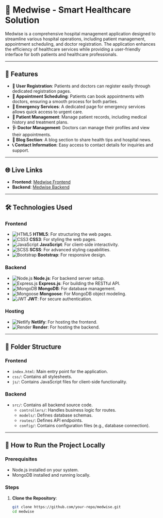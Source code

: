 # 🏥 Medwise - Smart Healthcare Solution

Medwise is a comprehensive hospital management application designed to streamline various hospital operations, including patient management, appointment scheduling, and doctor registration. The application enhances the efficiency of healthcare services while providing a user-friendly interface for both patients and healthcare professionals.

---

## 🌟 Features

- **👤 User Registration**: Patients and doctors can register easily through dedicated registration pages.
- **📅 Appointment Scheduling**: Patients can book appointments with doctors, ensuring a smooth process for both parties.
- **🚨 Emergency Services**: A dedicated page for emergency services allows quick access to urgent care.
- **📂 Patient Management**: Manage patient records, including medical history and treatment plans.
- **🩺 Doctor Management**: Doctors can manage their profiles and view their appointments.
- **📰 Blog Section**: A blog section to share health tips and hospital news.
- **📞 Contact Information**: Easy access to contact details for inquiries and support.

---

## 🌐 Live Links

- **Frontend**: [Medwise Frontend](https://medwise-healthcare.netlify.app/)  
- **Backend**: [Medwise Backend](https://medwise-smart-healthcare.onrender.com/)

---

## 🛠️ Technologies Used

### **Frontend**
- ![HTML5](https://img.shields.io/badge/HTML5-E34F26?style=for-the-badge&logo=html5&logoColor=white) **HTML5**: For structuring the web pages.
- ![CSS3](https://img.shields.io/badge/CSS3-1572B6?style=for-the-badge&logo=css3&logoColor=white) **CSS3**: For styling the web pages.
- ![JavaScript](https://img.shields.io/badge/JavaScript-F7DF1E?style=for-the-badge&logo=javascript&logoColor=black) **JavaScript**: For client-side interactivity.
- ![SCSS](https://img.shields.io/badge/SCSS-CC6699?style=for-the-badge&logo=sass&logoColor=white) **SCSS**: For advanced styling capabilities.
- ![Bootstrap](https://img.shields.io/badge/Bootstrap-563D7C?style=for-the-badge&logo=bootstrap&logoColor=white) **Bootstrap**: For responsive design.

### **Backend**
- ![Node.js](https://img.shields.io/badge/Node.js-339933?style=for-the-badge&logo=node.js&logoColor=white) **Node.js**: For backend server setup.
- ![Express.js](https://img.shields.io/badge/Express.js-000000?style=for-the-badge&logo=express&logoColor=white) **Express.js**: For building the RESTful API.
- ![MongoDB](https://img.shields.io/badge/MongoDB-47A248?style=for-the-badge&logo=mongodb&logoColor=white) **MongoDB**: For database management.
- ![Mongoose](https://img.shields.io/badge/Mongoose-880000?style=for-the-badge&logoColor=white) **Mongoose**: For MongoDB object modeling.
- ![JWT](https://img.shields.io/badge/JWT-000000?style=for-the-badge&logo=jsonwebtokens&logoColor=white) **JWT**: For secure authentication.

### **Hosting**
- ![Netlify](https://img.shields.io/badge/Netlify-00C7B7?style=for-the-badge&logo=netlify&logoColor=white) **Netlify**: For hosting the frontend.
- ![Render](https://img.shields.io/badge/Render-46E3B7?style=for-the-badge&logo=render&logoColor=white) **Render**: For hosting the backend.

---

## 📂 Folder Structure

### **Frontend**
- `index.html`: Main entry point for the application.
- `css/`: Contains all stylesheets.
- `js/`: Contains JavaScript files for client-side functionality.

### **Backend**
- `src/`: Contains all backend source code.
  - `controllers/`: Handles business logic for routes.
  - `models/`: Defines database schemas.
  - `routes/`: Defines API endpoints.
  - `config/`: Contains configuration files (e.g., database connection).

---

## 🚀 How to Run the Project Locally

### Prerequisites
- Node.js installed on your system.
- MongoDB installed and running locally.

### Steps
1. **Clone the Repository**:
   ```bash
   git clone https://github.com/your-repo/medwise.git
   cd medwise
   
